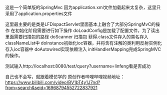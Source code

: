 这是一个简单版的SpringMvc
因为application.xml文件加载起来太复杂，这里只采用了application.properties文件

这里最主要的是类是LFDispactServlet里面基本上融合了大部分SpringMvC的操作
在初始化阶段需要进行如下操作
doLoadConfig是加载了配置文件，为了读出里面需要扫描包的路径
doScanner 扫描包 获得.class文件存入的类名存入classNameList中
doInstance初始化ioc容器，并将含有注解的类利用反射实例化存入ioc容器中
doAutowired实现依赖注入
initHandlerMapping完成SpringMVC的操作。

测试输入http://localhost:8080/test/query?username=linfeng看是否成功

自己也不会写，就跟着模仿学的
原创作者哔哩哔哩视频地址：https://www.bilibili.com/video/BV1bT4y1J7nd?from=search&seid=16968794552722837921


